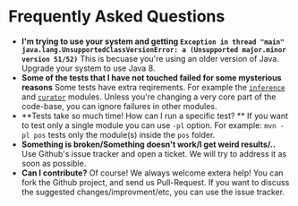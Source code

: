 # Frequently Asked Questions 

 - **I'm trying to use your system and getting `Exception in thread "main" java.lang.UnsupportedClassVersionError: a (Unsupported major.minor version 51/52)`** This is becuase you're using an older version of Java. Upgrade your system to use Java 8. 
 - **Some of the tests that I have not touched failed for some mysterious reasons** Some tests have extra reqirements. For example the [`inference`](inference#frequently-asked-questions) and [`curator`](curator/README.md#frequently-asked-questions) modules. Unless you're changing a very core part of the code-base, you can ignore failures in other modules. 
- **Tests take so much time! How can I run a specific test? **  If you want to test only a single module you can use `-pl` option. For example:  `mvn -pl pos` tests only the module(s) inside the `pos` folder. 
- **Something is broken/Something doesn't work/I get weird results/..** Use Github's issue tracker and open a ticket. We will try to address it as soon as possible. 
 - **Can I contribute?** Of course! We always welcome extera help! You can fork the Github project, and send us Pull-Request. If you want to discuss the suggested changes/improvment/etc, you can use the issue tracker. 
